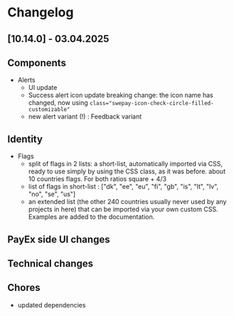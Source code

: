 # Changelog

## \[10.14.0\] - 03.04.2025

## Components

- Alerts
  - UI update
  - Success alert icon update breaking change: the icon name has changed, now using `class="swepay-icon-check-circle-filled-customizable"`
  - new alert variant (!) : Feedback variant

## Identity

- Flags
  - split of flags in 2 lists: a short-list, automatically imported via CSS, ready to use simply by using the CSS class, as it was before. about 10 countries flags. For both ratios square + 4/3
  - list of flags in short-list : ["dk", "ee", "eu", "fi", "gb", "is", "lt", "lv", "no", "se", "us"]
  - an extended list (the other 240 countries usually never used by any projects in here) that can be imported via your own custom CSS. Examples are added to the documentation.

## PayEx side UI changes

## Technical changes

## Chores

- updated dependencies
